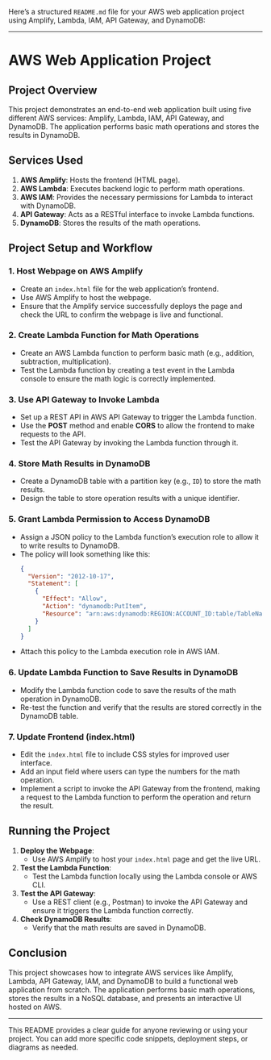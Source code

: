 Here’s a structured `README.md` file for your AWS web application project using Amplify, Lambda, IAM, API Gateway, and DynamoDB:

---

# AWS Web Application Project

## Project Overview
This project demonstrates an end-to-end web application built using five different AWS services: Amplify, Lambda, IAM, API Gateway, and DynamoDB. The application performs basic math operations and stores the results in DynamoDB.

## Services Used
1. **AWS Amplify**: Hosts the frontend (HTML page).
2. **AWS Lambda**: Executes backend logic to perform math operations.
3. **AWS IAM**: Provides the necessary permissions for Lambda to interact with DynamoDB.
4. **API Gateway**: Acts as a RESTful interface to invoke Lambda functions.
5. **DynamoDB**: Stores the results of the math operations.

## Project Setup and Workflow

### 1. Host Webpage on AWS Amplify
- Create an `index.html` file for the web application’s frontend.
- Use AWS Amplify to host the webpage.
- Ensure that the Amplify service successfully deploys the page and check the URL to confirm the webpage is live and functional.

### 2. Create Lambda Function for Math Operations
- Create an AWS Lambda function to perform basic math (e.g., addition, subtraction, multiplication).
- Test the Lambda function by creating a test event in the Lambda console to ensure the math logic is correctly implemented.

### 3. Use API Gateway to Invoke Lambda
- Set up a REST API in AWS API Gateway to trigger the Lambda function.
- Use the **POST** method and enable **CORS** to allow the frontend to make requests to the API.
- Test the API Gateway by invoking the Lambda function through it.

### 4. Store Math Results in DynamoDB
- Create a DynamoDB table with a partition key (e.g., `ID`) to store the math results.
- Design the table to store operation results with a unique identifier.

### 5. Grant Lambda Permission to Access DynamoDB
- Assign a JSON policy to the Lambda function’s execution role to allow it to write results to DynamoDB.
- The policy will look something like this:
  ```json
  {
    "Version": "2012-10-17",
    "Statement": [
      {
        "Effect": "Allow",
        "Action": "dynamodb:PutItem",
        "Resource": "arn:aws:dynamodb:REGION:ACCOUNT_ID:table/TableName"
      }
    ]
  }
  ```
- Attach this policy to the Lambda execution role in AWS IAM.

### 6. Update Lambda Function to Save Results in DynamoDB
- Modify the Lambda function code to save the results of the math operation in DynamoDB.
- Re-test the function and verify that the results are stored correctly in the DynamoDB table.

### 7. Update Frontend (index.html)
- Edit the `index.html` file to include CSS styles for improved user interface.
- Add an input field where users can type the numbers for the math operation.
- Implement a script to invoke the API Gateway from the frontend, making a request to the Lambda function to perform the operation and return the result.

## Running the Project

1. **Deploy the Webpage**:
   - Use AWS Amplify to host your `index.html` page and get the live URL.
2. **Test the Lambda Function**:
   - Test the Lambda function locally using the Lambda console or AWS CLI.
3. **Test the API Gateway**:
   - Use a REST client (e.g., Postman) to invoke the API Gateway and ensure it triggers the Lambda function correctly.
4. **Check DynamoDB Results**:
   - Verify that the math results are saved in DynamoDB.

## Conclusion
This project showcases how to integrate AWS services like Amplify, Lambda, API Gateway, IAM, and DynamoDB to build a functional web application from scratch. The application performs basic math operations, stores the results in a NoSQL database, and presents an interactive UI hosted on AWS.

---

This README provides a clear guide for anyone reviewing or using your project. You can add more specific code snippets, deployment steps, or diagrams as needed.
